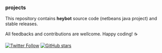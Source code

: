 ### projects

This repository contains **heybot** source code (netbeans java project) and stable releases.

All feedbacks and contributions are wellcome. Happy coding! :coffee:

[![Twitter Follow](https://img.shields.io/twitter/follow/csonuryilmaz.svg?style=social)](https://twitter.com/csonuryilmaz)
[![GitHub stars](https://img.shields.io/github/stars/csonuryilmaz/projects.svg?style=social&label=Star)](https://github.com/csonuryilmaz/projects)
